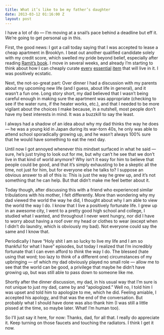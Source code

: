 ```yaml
---
title: What it’s like to be my father’s daughter
date: 2013-03-12 01:16:00 Z
layout: post
---
```


I have a lot of do — I’m moving at a snail’s pace behind a deadline but eff it. We’re going to get personal up in this.

First, the good news: I got a call today saying that I was accepted to lease a cheap apartment in Brooklyn. I beat out another qualified candidate solely with my credit score, which swelled my pride beyond belief, especially after reading [Ramit’s book](http://www.amazon.com/gp/product/0761147489/ref=as_li_ss_tl?ie=UTF8&camp=1789&creative=390957&creativeASIN=0761147489&linkCode=as2&tag=yokois-20). I move in several weeks, and already I’m starting to think about how I can cheaply curate [every](http://www.ikea.com/us/en/catalog/products/80035920/) [essential](http://www.ikea.com/us/en/catalog/products/20171312/ama) [item](http://www.amazon.com/MIU-France-Stainless-Magnetic-20-Inch/dp/B0000DZDHB/ref=pd_sbs_k_1) that will live in it. I was positively ecstatic.

Next, the not-so-great part: Over dinner I had a discussion with my parents about my upcoming new life (and I guess, about life in general), and it wasn’t a fun one. Long story short, my dad believed that I wasn’t being careful enough in making sure the apartment was appropriate (checking to see if the water runs, if the heater works, etc.), and that I needed to be more vigilant about the choices I make because, in a nutshell, most people don’t have my best interests in mind. It was a buzzkill to say the least.

I always had a shadow of an idea about why my dad thinks the way he does — he was a young kid in Japan during its war-torn 40s, he only was able to attend school sporadically growing up, and he wasn’t always 100% sure that he would have something to eat the next day. 

Until now I got annoyed whenever this mindset surfaced in what he said — sure, he’s just trying to look out for me, but why can’t he see that we don’t live in that kind of world anymore? Why isn’t it easy for him to believe that people could be good, and that it’s simply exhausting to be a skeptic all the time, not just for him, but for everyone else he talks to? I suppose an obvious answer to all of this is: This is just the way he grew up, and it’s not something that he can help. But that didn’t make me feel better about it.

Today though, after discussing this with a friend who experienced similar tribulations with his mother, I felt differently. More than wondering why my dad viewed the world the way he did, I thought about why I am able to view the world the way I do. I know that I live a positively fortunate life. I grew up in an awesome city, I went to a pretty good high school and college, I studied what I wanted, and throughout I never went hungry, nor did I have to worry about having a roof over my head or clothes to wear (except when I didn’t do laundry, which is obviously my bad). Not everyone could say the same and I know that.

Periodically I have “Holy shit I am so lucky to live my life and I am so thankful for what I have” episodes, but today I realized that I’m incredibly fortunate that I can even afford to *think* the way I do. The blessed (hate using that word; too lazy to think of a different one) circumstances of my upbringing — of which my dad obviously played no small role — allow me to see that the world can be good, a privilege that maybe he didn’t have growing up, but was still able to pass down to someone like me.

Shortly after the dinner discussion, my dad, in his usual way that I’m sure is not unique to just my dad, came by and “apologized.” Well no, I told him I was upset and told him to apologize to me, which he did. Feeling amiable, I accepted his apology, and that was the end of the conversation. But probably what I should have done was also thank him (I was still a little pissed at the time, so maybe later. What! I’m human too). 

So I’ll just say it here, for now: Thanks, dad, for all that. I really do appreciate it. Keep turning on those faucets and touching the radiators. I think I get it now.
